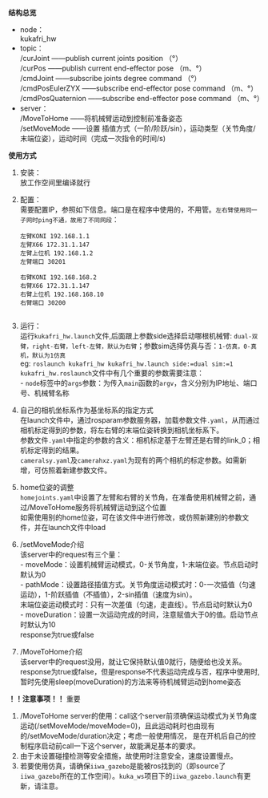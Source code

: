 **结构总览**

* node：\
  kukafri_hw
* topic：\
  /curJoint ——publish current joints position （°）\
  /curPos ——publish current end-effector pose （m、°）\
  /cmdJoint ——subscribe joints degree command （°）\
  /cmdPosEulerZYX ——subscribe end-effector pose command （m、°）\
  /cmdPosQuaternion ——subscribe end-effector pose command （m、°）
* server：\
  /MoveToHome ——将机械臂运动到控制前准备姿态\
  /setMoveMode ——设置 插值方式（一阶/阶跃/sin），运动类型（关节角度/末端位姿），运动时间（完成一次指令的时间/s)

**使用方式**

1. 安装：\
   放工作空间里编译就行
2. 配置：\
   需要配置IP，参照如下信息。端口是在程序中使用的，不用管。`左右臂使用同一子网时ping不通，故用了不同网段`：

   ```
   左臂KONI 192.168.1.1
   左臂X66 172.31.1.147
   左臂上位机 192.168.1.2
   左臂端口 30201
   
   右臂KONI 192.168.168.2
   右臂X66 172.31.1.147
   右臂上位机 192.168.168.10
   右臂端口 30200
   
   
   ```
3. 运行：\
   运行`kukafri_hw.launch`文件,后面跟上参数side选择启动哪根机械臂: `dual-双臂，right-右臂，left-左臂，默认为右臂`；参数sim选择仿真与否：`1-仿真，0-真机，默认为1仿真`\
   eg: `roslaunch kukafri_hw kukafri_hw.launch side:=dual sim:=1`\
   `kukafri_hw.roslaunch`文件中有几个重要的参数需要注意：\
   \- `node`标签中的`args`参数：为传入`main`函数的`argv`，含义分别为IP地址、端口号、机械臂名称
4. 自己的相机坐标系作为基坐标系的指定方式\
   在launch文件中，通过rosparam参数服务器，加载参数文件`.yaml`，从而通过相机标定得到的参数，将左右臂的末端位姿转换到相机坐标系下。\
   参数文件`.yaml`中指定的参数的含义：相机标定基于左臂还是右臂的link_0；相机标定得到的结果。\
   `cameralsy.yaml`及`camerahxz.yaml`为现有的两个相机的标定参数。如需新增，可仿照着新建参数文件。
5. home位姿的调整\
   `homejoints.yaml`中设置了左臂和右臂的关节角，在准备使用机械臂之前，通过/MoveToHome服务将机械臂运动到这个位置\
   如需使用别的home位姿，可在该文件中进行修改，或仿照新建别的参数文件，并在launch文件中load
6. /setMoveMode介绍\
   该server中的request有三个量：\
   \- moveMode：设置机械臂运动模式，0-关节角度，1-末端位姿。节点启动时默认为0\
   \- pathMode：设置路径插值方式。关节角度运动模式时：0-一次插值（匀速运动），1-阶跃插值（不插值），2-sin插值（速度为sin）。\
   末端位姿运动模式时：只有一次差值（匀速，走直线）。节点启动时默认为0\
   \- moveDuration：设置一次运动完成的时间，注意赋值大于0的值。启动节点时默认为10\
   response为true或false
7. /MoveToHome介绍\
   该server中的request没用，就让它保持默认值0就行，随便给也没关系。\
   response为true或false，但是response不代表运动完成与否，程序中使用时,暂时先使用sleep(moveDuration)的方法来等待机械臂运动到home姿态

**！！注意事项！！** 重要

1. /MoveToHome server的使用：call这个server前须确保运动模式为关节角度运动(/setMoveMode/moveMode=0)，且此运动耗时也由现有的/setMoveMode/duration决定；考虑一般使用情况， 是在开机后自己的控制程序启动前call一下这个server，故能满足基本的要求。
2. 由于未设置碰撞检测等安全措施，故使用时注意安全，速度设置慢点。
3. 若要使用仿真，请确保`iiwa_gazebo`是能被ros找到的（即source了`iiwa_gazebo`所在的工作空间）。`kuka_ws`项目下的`iiwa_gazebo.launch`有更新，请注意。